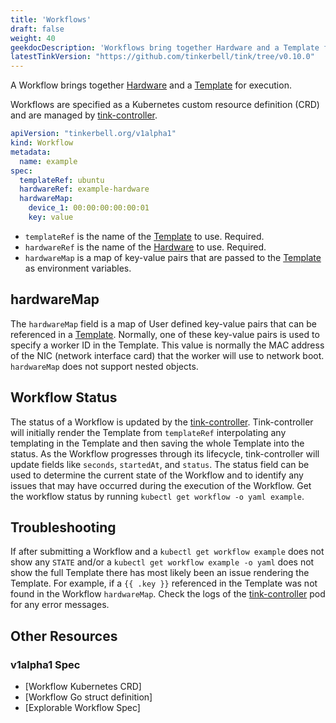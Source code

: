 ```yaml
---
title: 'Workflows'
draft: false
weight: 40
geekdocDescription: 'Workflows bring together Hardware and a Template for execution.'
latestTinkVersion: "https://github.com/tinkerbell/tink/tree/v0.10.0"
---
```


A Workflow brings together [Hardware] and a [Template] for execution.

Workflows are specified as a Kubernetes custom resource definition (CRD) and are managed by [tink-controller].

```yaml
apiVersion: "tinkerbell.org/v1alpha1"
kind: Workflow
metadata:
  name: example
spec:
  templateRef: ubuntu
  hardwareRef: example-hardware
  hardwareMap:
    device_1: 00:00:00:00:00:01
    key: value
```

- `templateRef` is the name of the [Template] to use. Required.
- `hardwareRef` is the name of the [Hardware] to use. Required.
- `hardwareMap` is a map of key-value pairs that are passed to the [Template] as environment variables.

## hardwareMap

The `hardwareMap` field is a map of User defined key-value pairs that can be referenced in a [Template]. Normally, one of these key-value pairs is used to specify a worker ID in the Template. This value is normally the MAC address of the NIC (network interface card) that the worker will use to network boot. `hardwareMap` does not support nested objects.

## Workflow Status

The status of a Workflow is updated by the [tink-controller]. Tink-controller will initially render the Template from `templateRef` interpolating any templating in the Template and then saving the whole Template into the status. As the Workflow progresses through its lifecycle, tink-controller will update fields like `seconds`, `startedAt`, and `status`. The status field can be used to determine the current state of the Workflow and to identify any issues that may have occurred during the execution of the Workflow. Get the workflow status by running `kubectl get workflow -o yaml example`.

## Troubleshooting

If after submitting a Workflow and a `kubectl get workflow example` does not show any `STATE` and/or a `kubectl get workflow example -o yaml` does not show the full Template there has most likely been an issue rendering the Template. For example, if a `{{ .key }}` referenced in the Template was not found in the Workflow `hardwareMap`. Check the logs of the [tink-controller] pod for any error messages.

## Other Resources

### v1alpha1 Spec

- [Workflow Kubernetes CRD]
- [Workflow Go struct definition]
- [Explorable Workflow Spec]

[Hardware]: /docs/concepts/hardware
[Template]: /docs/concepts/templates
[tink-controller]: /docs/services/tink-controller
